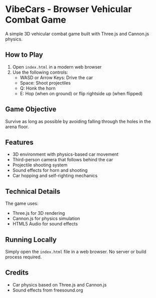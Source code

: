 # VibeCars - Browser Vehicular Combat Game

A simple 3D vehicular combat game built with Three.js and Cannon.js physics.

## How to Play

1. Open `index.html` in a modern web browser
2. Use the following controls:
   - WASD or Arrow Keys: Drive the car
   - Space: Shoot projectiles
   - Q: Honk the horn
   - E: Hop (when on ground) or flip rightside up (when flipped)

## Game Objective

Survive as long as possible by avoiding falling through the holes in the arena floor.

## Features

- 3D environment with physics-based car movement
- Third-person camera that follows behind the car
- Projectile shooting system
- Sound effects for horn and shooting
- Car hopping and self-righting mechanics

## Technical Details

The game uses:
- Three.js for 3D rendering
- Cannon.js for physics simulation
- HTML5 Audio for sound effects

## Running Locally

Simply open the `index.html` file in a web browser. No server or build process required.

## Credits

- Car physics based on Three.js and Cannon.js
- Sound effects from freesound.org 